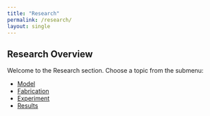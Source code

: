 ```yaml
---
title: "Research"
permalink: /research/
layout: single
---
```


## Research Overview

Welcome to the Research section. Choose a topic from the submenu:
- [Model](/research/model/)
- [Fabrication](/research/fabrication/)
- [Experiment](/research/experiment/)
- [Results](/research/results/)
